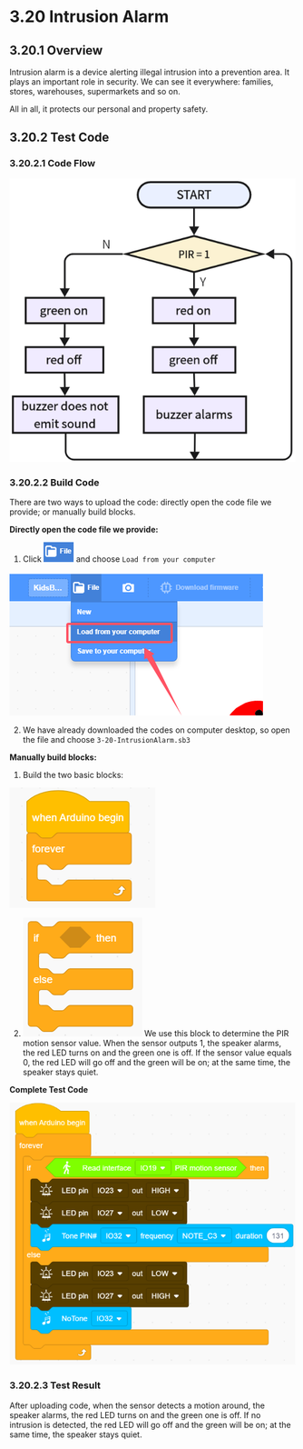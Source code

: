 # 3.20 Intrusion Alarm

## 3.20.1 Overview

Intrusion alarm is a device alerting illegal intrusion into a prevention area. It plays an important role in security. We can see it everywhere: families, stores, warehouses, supermarkets and so on. 

All in all, it protects our personal and property safety.

## 3.20.2 Test Code

### 3.20.2.1 Code Flow

![6-20-2-1-2](./media/6-20-2-1-2.png)

### 3.20.2.2 Build Code

There are two ways to upload the code: directly open the code file we provide; or manually build blocks.

**Directly open the code file we provide:**

1. Click ![](./media/j68.png) and choose `Load from your computer`

![](./media/j67.png)

2. We have already downloaded the codes on computer desktop, so open the file and choose `3-20-IntrusionAlarm.sb3`

**Manually build blocks:**

1. Build the two basic blocks:

![6-1-4-1-1](./media/6-1-4-1-1.png)

2. ![](./media/j16.png) We use this block to determine the PIR motion sensor value. When the sensor outputs 1, the speaker alarms, the red LED turns on and the green one is off. If the sensor value equals 0, the red LED will go off and the green will be on; at the same time, the speaker stays quiet. 

**Complete Test Code**

![6-20](./media/6-20-2-2.png)

### 3.20.2.3 Test Result

After uploading code, when the sensor detects a motion around, the speaker alarms, the red LED turns on and the green one is off. If no intrusion is detected, the red LED will go off and the green will be on; at the same time, the speaker stays quiet. 